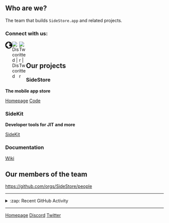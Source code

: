 <!-- 
Docs: How to use GitHub README and actions to auto-generate embedded content.
https://github.com/anuraghazra/github-readme-stats
https://www.youtube.com/watch?v=n6d4KHSKqGk
https://github.com/rahuldkjain/github-profile-readme-generator
 -->

## Who are we?

The team that builds `SideStore.app` and related projects.

### Connect with us:

<!--
[![Website](https://img.shields.io/website?label=sidestore.io&style=for-the-badge&url=https://sidestore.io)](https://sidestore.io)
[![Twitter Follow](https://img.shields.io/twitter/follow/sidestore_io?color=1DA1F2&logo=twitter&style=for-the-badge)](https://twitter.com/intent/follow?original_referer=https%3A%2F%2Fgithub.com%2Fsidestore&screen_name=sidestore)
[![GitHub Followers](https://img.shields.io/github/followers/sidestore?style=for-the-badge)]()
[![GitHub Sponsors](https://img.shields.io/github/sponsors/sidestore?style=for-the-badge
)]() 
-->

[<img align="left" alt="sidestore.io" width="22px" src="https://raw.githubusercontent.com/iconic/open-iconic/master/svg/globe.svg" />][website]
[<img align="left" alt="Discord | Discord" width="22px" src="https://cdn.jsdelivr.net/npm/simple-icons@v3/icons/discord.svg" />][discord]
[<img align="left" alt="Twitter | Twitter" width="22px" src="https://cdn.jsdelivr.net/npm/simple-icons@v3/icons/twitter.svg" />][twitter]

<br />
<br />

## Our projects

### SideStore

__The mobile app store__

[Homepage][website]
[Code][git.sidestore]

### SideKit

__Developer tools for JIT and more__

[SideKit][git.sidekit]

### Documentation

[Wiki][wiki]

## Our members of the team

https://github.com/orgs/SideStore/people

---

<details>
  <summary>:zap: Recent GitHub Activity</summary>

<!--START_SECTION:activity-->
1. ❗️ Opened issue [#693](https://github.com/SideStore/SideStore/issues/693) in [SideStore/SideStore](https://github.com/SideStore/SideStore)
2. 🗣 Commented on [#692](https://github.com/SideStore/SideStore/issues/692) in [SideStore/SideStore](https://github.com/SideStore/SideStore)
3. 🗣 Commented on [#691](https://github.com/SideStore/SideStore/issues/691) in [SideStore/SideStore](https://github.com/SideStore/SideStore)
4. 🗣 Commented on [#691](https://github.com/SideStore/SideStore/issues/691) in [SideStore/SideStore](https://github.com/SideStore/SideStore)
5. 🗣 Commented on [#692](https://github.com/SideStore/SideStore/issues/692) in [SideStore/SideStore](https://github.com/SideStore/SideStore)
6. 🗣 Commented on [#692](https://github.com/SideStore/SideStore/issues/692) in [SideStore/SideStore](https://github.com/SideStore/SideStore)
7. 🗣 Commented on [#692](https://github.com/SideStore/SideStore/issues/692) in [SideStore/SideStore](https://github.com/SideStore/SideStore)
8. ❗️ Opened issue [#692](https://github.com/SideStore/SideStore/issues/692) in [SideStore/SideStore](https://github.com/SideStore/SideStore)
9. 🗣 Commented on [#690](https://github.com/SideStore/SideStore/issues/690) in [SideStore/SideStore](https://github.com/SideStore/SideStore)
10. 🗣 Commented on [#666](https://github.com/SideStore/SideStore/issues/666) in [SideStore/SideStore](https://github.com/SideStore/SideStore)
11. 🗣 Commented on [#666](https://github.com/SideStore/SideStore/issues/666) in [SideStore/SideStore](https://github.com/SideStore/SideStore)
12. 🗣 Commented on [#666](https://github.com/SideStore/SideStore/issues/666) in [SideStore/SideStore](https://github.com/SideStore/SideStore)
13. 🎉 Merged PR [#3](https://github.com/SideStore/anisette-servers/pull/3) in [SideStore/anisette-servers](https://github.com/SideStore/anisette-servers)
14. 🗣 Commented on [#3](https://github.com/SideStore/anisette-servers/issues/3) in [SideStore/anisette-servers](https://github.com/SideStore/anisette-servers)
15. 🗣 Commented on [#3](https://github.com/SideStore/anisette-servers/issues/3) in [SideStore/anisette-servers](https://github.com/SideStore/anisette-servers)
16. 🎉 Merged PR [#686](https://github.com/SideStore/SideStore/pull/686) in [SideStore/SideStore](https://github.com/SideStore/SideStore)
17. 🗣 Commented on [#686](https://github.com/SideStore/SideStore/issues/686) in [SideStore/SideStore](https://github.com/SideStore/SideStore)
18. 🗣 Commented on [#690](https://github.com/SideStore/SideStore/issues/690) in [SideStore/SideStore](https://github.com/SideStore/SideStore)
19. 🗣 Commented on [#405](https://github.com/SideStore/SideStore/issues/405) in [SideStore/SideStore](https://github.com/SideStore/SideStore)
20. 🗣 Commented on [#690](https://github.com/SideStore/SideStore/issues/690) in [SideStore/SideStore](https://github.com/SideStore/SideStore)
<!--END_SECTION:activity-->

</details>

---

[Homepage][patreon] [Discord][discord] [Twitter][twitter]

<!--
- [Patreon][patreon]
- [OpenCollective][opencollective]
- [YouTube][youtube]
-->

[website]: https://sidestore.io
[wiki]: https://wiki.sidestore.io
[twitter]: https://twitter.com/sidestore_io
[discord]: https://discord.gg/sidestore-949183273383395328
[youtube]: https://youtube.com/TODO
[patreon]: https://www.patreon.com/SideStore
[opencollective]: https://opencollective.com/TODO
[git.sidestore]: https://github.com/SideStore/SideStore/
[git.sidekit]: https://github.com/SideStore/SideKit

